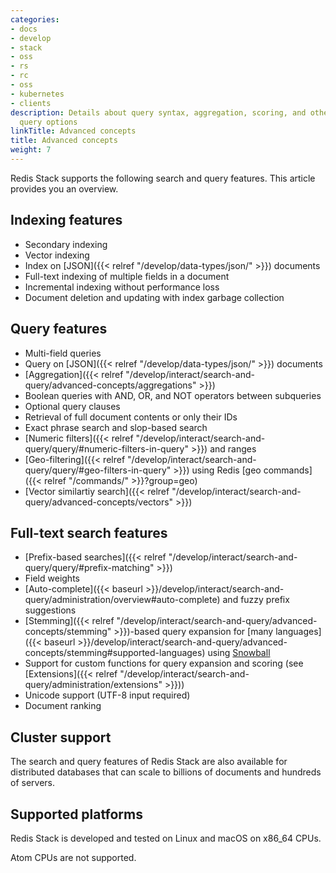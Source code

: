 ```yaml
---
categories:
- docs
- develop
- stack
- oss
- rs
- rc
- oss
- kubernetes
- clients
description: Details about query syntax, aggregation, scoring, and other search and
  query options
linkTitle: Advanced concepts
title: Advanced concepts
weight: 7
---
```


Redis Stack supports the following search and query features. This article provides you an overview.

## Indexing features

* Secondary indexing
* Vector indexing
* Index on [JSON]({{< relref "/develop/data-types/json/" >}}) documents
* Full-text indexing of multiple fields in a document
* Incremental indexing without performance loss
* Document deletion and updating with index garbage collection


## Query features

* Multi-field queries
* Query on [JSON]({{< relref "/develop/data-types/json/" >}}) documents
* [Aggregation]({{< relref "/develop/interact/search-and-query/advanced-concepts/aggregations" >}})
* Boolean queries with AND, OR, and NOT operators between subqueries
* Optional query clauses
* Retrieval of full document contents or only their IDs
* Exact phrase search and slop-based search
* [Numeric filters]({{< relref "/develop/interact/search-and-query/query/#numeric-filters-in-query" >}}) and ranges
* [Geo-filtering]({{< relref "/develop/interact/search-and-query/query/#geo-filters-in-query" >}}) using Redis [geo commands]({{< relref "/commands/" >}}?group=geo)
* [Vector similartiy search]({{< relref "/develop/interact/search-and-query/advanced-concepts/vectors" >}})


## Full-text search features

* [Prefix-based searches]({{< relref "/develop/interact/search-and-query/query/#prefix-matching" >}})
* Field weights
* [Auto-complete]({{< baseurl >}}/develop/interact/search-and-query/administration/overview#auto-complete) and fuzzy prefix suggestions
* [Stemming]({{< relref "/develop/interact/search-and-query/advanced-concepts/stemming" >}})-based query expansion for [many languages]({{< baseurl >}}/develop/interact/search-and-query/advanced-concepts/stemming#supported-languages) using [Snowball](http://snowballstem.org/)
* Support for custom functions for query expansion and scoring (see [Extensions]({{< relref "/develop/interact/search-and-query/administration/extensions" >}}))
* Unicode support (UTF-8 input required)
* Document ranking

## Cluster support

The search and query features of Redis Stack are also available for distributed databases that can scale to billions of documents and hundreds of servers.

## Supported platforms
Redis Stack is developed and tested on Linux and macOS on x86_64 CPUs.

Atom CPUs are not supported.

<br/>